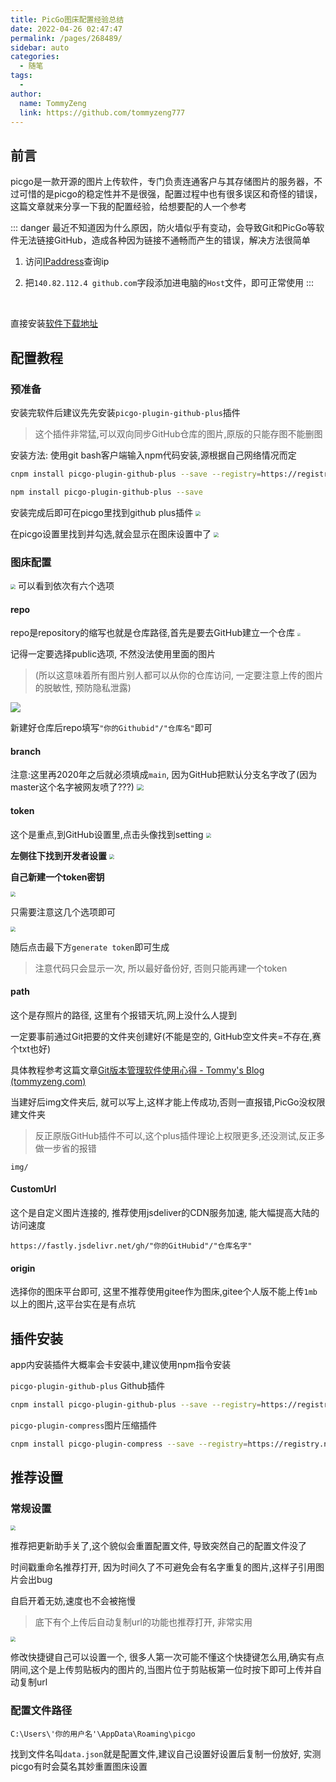 ```yaml
---
title: PicGo图床配置经验总结
date: 2022-04-26 02:47:47
permalink: /pages/268489/
sidebar: auto
categories:
  - 随笔
tags:
  - 
author: 
  name: TommyZeng
  link: https://github.com/tommyzeng777
---
```


## 前言
picgo是一款开源的图片上传软件，专门负责连通客户与其存储图片的服务器，不过可惜的是picgo的稳定性并不是很强，配置过程中也有很多误区和奇怪的错误，这篇文章就来分享一下我的配置经验，给想要配的人一个参考
<!--more-->

::: danger
最近不知道因为什么原因，防火墙似乎有变动，会导致Git和PicGo等软件无法链接GitHub，造成各种因为链接不通畅而产生的错误，解决方法很简单

1. 访问[IPaddress](https://ipaddress.com/website/github.com)查询ip

2. 把`140.82.112.4 github.com`字段添加进电脑的`Host`文件，即可正常使用
:::

<br>

直接安装[软件下载地址](https://github.com/Molunerfinn/PicGo)

## 配置教程

### 预准备

安装完软件后建议先先安装`picgo-plugin-github-plus`插件
> 这个插件非常猛,可以双向同步GitHub仓库的图片,原版的只能存图不能删图

安装方法: 使用git bash客户端输入npm代码安装,源根据自己网络情况而定

```bash
cnpm install picgo-plugin-github-plus --save --registry=https://registry.npm.taobao.org
```
```bash
npm install picgo-plugin-github-plus --save
```

安装完成后即可在picgo里找到github plus插件
<img src="https://fastly.jsdelivr.net/gh/TommyZeng777/picgo/img/202204021841288.png" style="zoom: 50%;" />

在picgo设置里找到并勾选,就会显示在图床设置中了
<img src="https://fastly.jsdelivr.net/gh/TommyZeng777/picgo/img/202204021843374.png" style="zoom: 50%;" />

### 图床配置

<img src="https://fastly.jsdelivr.net/gh/TommyZeng777/picgo/img/202204021840122.png" style="zoom:50%;" />
可以看到依次有六个选项

#### repo
repo是repository的缩写也就是仓库路径,首先是要去GitHub建立一个仓库
<img src="https://fastly.jsdelivr.net/gh/TommyZeng777/picgo/img/202204021848249.png" style="zoom:33%;" />

记得一定要选择public选项, 不然没法使用里面的图片
> (所以这意味着所有图片别人都可以从你的仓库访问, 一定要注意上传的图片的脱敏性, 预防隐私泄露)

![](https://fastly.jsdelivr.net/gh/TommyZeng777/picgo/img/202204021850915.png)

新建好仓库后repo填写`"你的Githubid"/"仓库名"`即可

#### branch
注意:这里再2020年之后就必须填成`main`, 因为GitHub把默认分支名字改了(因为master这个名字被网友喷了???)
<img src="https://fastly.jsdelivr.net/gh/TommyZeng777/picgo/img/202204021903260.png" style="zoom: 67%;" />



#### token

这个是重点,到GitHub设置里,点击头像找到setting
<img src="https://fastly.jsdelivr.net/gh/TommyZeng777/picgo/img/202204021906838.png" style="zoom: 50%" />



**左侧往下找到开发者设置**
<img src="https://fastly.jsdelivr.net/gh/TommyZeng777/picgo/img/202204021905192.png" style="zoom: 50%;" />



**自己新建一个token密钥**

<img src="https://fastly.jsdelivr.net/gh/TommyZeng777/picgo/img/202204021910648.png" style="zoom: 50%;" />

只需要注意这几个选项即可

<img src="https://fastly.jsdelivr.net/gh/TommyZeng777/picgo/img/202204021912757.png" style="zoom: 50%;" />

随后点击最下方`generate token`即可生成

> 注意代码只会显示一次, 所以最好备份好, 否则只能再建一个token



#### path

这个是存照片的路径, 这里有个报错天坑,网上没什么人提到

一定要事前通过Git把要的文件夹创建好(不能是空的, GitHub空文件夹=不存在,赛个txt也好)

具体教程参考这篇文章[Git版本管理软件使用心得 - Tommy's Blog (tommyzeng.com)](https://tommyzeng.com/2022/03/05/Git版本管理软件使用心得/)



当建好后img文件夹后, 就可以写上,这样才能上传成功,否则一直报错,PicGo没权限建文件夹

> 反正原版GitHub插件不可以,这个plus插件理论上权限更多,还没测试,反正多做一步省的报错

```
img/
```



#### CustomUrl

这个是自定义图片连接的, 推荐使用jsdeliver的CDN服务加速, 能大幅提高大陆的访问速度

```
https://fastly.jsdelivr.net/gh/"你的GitHubid"/"仓库名字"
```



#### origin

选择你的图床平台即可, 这里不推荐使用gitee作为图床,gitee个人版不能上传`1mb`以上的图片,这平台实在是有点坑





## 插件安装

app内安装插件大概率会卡安装中,建议使用npm指令安装



`picgo-plugin-github-plus` Github插件

```bash
cnpm install picgo-plugin-github-plus --save --registry=https://registry.npm.taobao.org
```

`picgo-plugin-compress`图片压缩插件

```bash
cnpm install picgo-plugin-compress --save --registry=https://registry.npm.taobao.org
```



## 推荐设置

### 常规设置

<img src="https://fastly.jsdelivr.net/gh/TommyZeng777/picgo/img/202204021922821.png" style="zoom: 50%;" />

推荐把更新助手关了,这个貌似会重置配置文件, 导致突然自己的配置文件没了

时间戳重命名推荐打开, 因为时间久了不可避免会有名字重复的图片,这样子引用图片会出bug

自启开着无妨,速度也不会被拖慢

> 底下有个上传后自动复制url的功能也推荐打开, 非常实用



<img src="https://fastly.jsdelivr.net/gh/TommyZeng777/picgo/img/202204021924363.png" style="zoom: 50%;" />

修改快捷键自己可以设置一个, 很多人第一次可能不懂这个快捷键怎么用,确实有点阴间,这个是上传剪贴板内的图片的,当图片位于剪贴板第一位时按下即可上传并自动复制url



### 配置文件路径

```
C:\Users\'你的用户名'\AppData\Roaming\picgo
```

找到文件名叫`data.json`就是配置文件,建议自己设置好设置后复制一份放好, 实测picgo有时会莫名其妙重置图床设置


